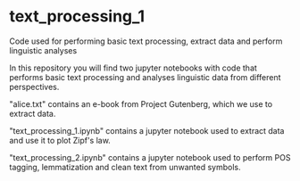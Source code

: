 # text_processing_1
Code used for performing basic text processing, extract data and perform linguistic analyses

In this repository you will find two jupyter notebooks with code that performs basic text processing and analyses linguistic data from different perspectives. 

"alice.txt" contains an e-book from Project Gutenberg, which we use to extract data. 

"text_processing_1.ipynb" contains a jupyter notebook used to extract data and use it to plot Zipf's law. 

"text_processing_2.ipynb" contains a jupyter notebook used to perform POS tagging, lemmatization and clean text from unwanted symbols.
 
